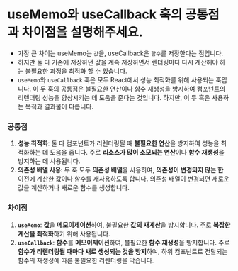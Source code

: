 # useMemo와 useCallback 훅의 공통점과 차이점을 설명해주세요.

- 가장 큰 차이는 useMemo는 `값`을, useCallback은 `함수`를 저장한다는 점입니다.
- 하지만 둘 다 기존에 저장하던 값을 계속 저장하면서 렌더링마다 다시 계산해야 하는 불필요한 과정을 최적화 할 수 있습니다.
- `useMemo`와 `useCallback` 훅은 모두 React에서 성능 최적화를 위해 사용되는 훅입니다. 이 두 훅의 공통점은 불필요한 연산이나 함수 재생성을 방지하여 컴포넌트의 리렌더링 성능을 향상시키는 데 도움을 준다는 것입니다. 하지만, 이 두 훅은 사용하는 목적과 결과물이 다릅니다.

### **공통점**

1. **성능 최적화**: 둘 다 컴포넌트가 리렌더링될 때 **불필요한 연산**을 방지하여 성능을 최적화하는 데 도움을 줍니다. 주로 **리소스가 많이 소모되는 연산**이나 **함수 재생성**을 방지하는 데 사용됩니다.
2. **의존성 배열 사용**: 두 훅 모두 **의존성 배열**을 사용하여, **의존성이 변경되지 않는 한** 이전에 계산한 값이나 함수를 재사용하도록 합니다. 의존성 배열이 변경되면 새로운 값을 계산하거나 새로운 함수를 생성합니다.

### **차이점**

1. **`useMemo`**: **값**을 **메모이제이션**하여, 불필요한 **값의 재계산**을 방지합니다. 주로 **복잡한 계산을 최적화**하기 위해 사용됩니다.
2. **`useCallback`**: **함수**를 **메모이제이션**하여, 불필요한 **함수 재생성**을 방지합니다. 주로 **함수가 리렌더링될 때마다 새로 생성되는 것을 방지**하여, 하위 컴포넌트로 전달되는 함수의 재생성에 따른 불필요한 리렌더링을 막습니다.
